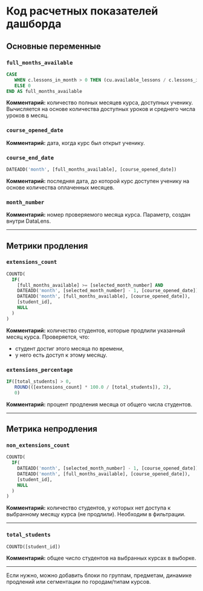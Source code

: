 # Код расчетных показателей дашборда

## Основные переменные

### `full_months_available`
```sql
CASE 
   WHEN c.lessons_in_month > 0 THEN (cu.available_lessons / c.lessons_in_month)::INTEGER
   ELSE 0
END AS full_months_available
```
**Комментарий:** количество полных месяцев курса, доступных ученику. Вычисляется на основе количества доступных уроков и среднего числа уроков в месяц.

### `course_opened_date`
**Комментарий:** дата, когда курс был открыт ученику.

### `course_end_date`
```sql
DATEADD('month', [full_months_available], [course_opened_date])
```
**Комментарий:** последняя дата, до которой курс доступен ученику на основе количества оплаченных месяцев.

### `month_number`
**Комментарий:** номер проверяемого месяца курса. Параметр, создан внутри DataLens.

---

## Метрики продления

### `extensions_count`
```sql
COUNTD(
  IF(
    [full_months_available] >= [selected_month_number] AND 
    DATEADD('month', [selected_month_number] - 1, [course_opened_date]) < 
    DATEADD('month', [full_months_available], [course_opened_date]),
    [student_id],
    NULL
  )
)
```
**Комментарий:** количество студентов, которые продлили указанный месяц курса. Проверяется, что:
- студент достиг этого месяца по времени,
- у него есть доступ к этому месяцу.

### `extensions_percentage`
```sql
IF([total_students] > 0, 
   ROUND(([extensions_count] * 100.0 / [total_students]), 2), 
   0)
```
**Комментарий:** процент продления месяца от общего числа студентов.

---

## Метрика непродления

### `non_extensions_count`
```sql
COUNTD(
  IF(
    DATEADD('month', [selected_month_number] - 1, [course_opened_date]) >= 
    DATEADD('month', [full_months_available], [course_opened_date]),
    [student_id],
    NULL
  )
)
```
**Комментарий:** количество студентов, у которых нет доступа к выбранному месяцу курса (не продлили). Необходим в фильтрации.

---

### `total_students`
```sql
COUNTD([student_id])
```
**Комментарий:** общее число студентов на выбранных курсах в выборке.

---

Если нужно, можно добавить блоки по группам, предметам, динамике продлений или сегментации по городам/типам курсов.

